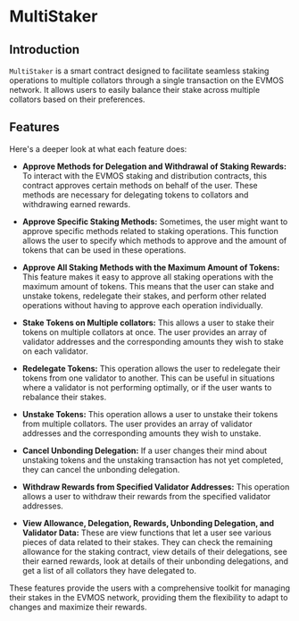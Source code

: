 # MultiStaker

## Introduction

`MultiStaker` is a smart contract designed to facilitate seamless staking operations to multiple collators through a single transaction on the EVMOS network. It allows users to easily balance their stake across multiple collators based on their preferences.

## Features

Here's a deeper look at what each feature does:

- **Approve Methods for Delegation and Withdrawal of Staking Rewards:** To interact with the EVMOS staking and distribution contracts, this contract approves certain methods on behalf of the user. These methods are necessary for delegating tokens to collators and withdrawing earned rewards.

- **Approve Specific Staking Methods:** Sometimes, the user might want to approve specific methods related to staking operations. This function allows the user to specify which methods to approve and the amount of tokens that can be used in these operations.

- **Approve All Staking Methods with the Maximum Amount of Tokens:** This feature makes it easy to approve all staking operations with the maximum amount of tokens. This means that the user can stake and unstake tokens, redelegate their stakes, and perform other related operations without having to approve each operation individually.

- **Stake Tokens on Multiple collators:** This allows a user to stake their tokens on multiple collators at once. The user provides an array of validator addresses and the corresponding amounts they wish to stake on each validator.

- **Redelegate Tokens:** This operation allows the user to redelegate their tokens from one validator to another. This can be useful in situations where a validator is not performing optimally, or if the user wants to rebalance their stakes.

- **Unstake Tokens:** This operation allows a user to unstake their tokens from multiple collators. The user provides an array of validator addresses and the corresponding amounts they wish to unstake.

- **Cancel Unbonding Delegation:** If a user changes their mind about unstaking tokens and the unstaking transaction has not yet completed, they can cancel the unbonding delegation.

- **Withdraw Rewards from Specified Validator Addresses:** This operation allows a user to withdraw their rewards from the specified validator addresses.

- **View Allowance, Delegation, Rewards, Unbonding Delegation, and Validator Data:** These are view functions that let a user see various pieces of data related to their stakes. They can check the remaining allowance for the staking contract, view details of their delegations, see their earned rewards, look at details of their unbonding delegations, and get a list of all collators they have delegated to.

These features provide the users with a comprehensive toolkit for managing their stakes in the EVMOS network, providing them the flexibility to adapt to changes and maximize their rewards.
